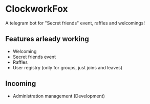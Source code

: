 # ClockworkFox

A telegram bot for "Secret friends" event, raffles and welcomings!

## Features arleady working

- Welcoming
- Secret friends event
- Raffles
- User registry (only for groups, just joins and leaves)

## Incoming

- Administration management (Development)

